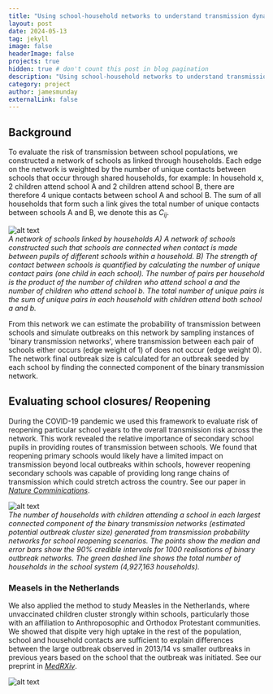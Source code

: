 ```yaml
---
title: "Using school-household networks to understand transmission dynamics"
layout: post
date: 2024-05-13
tag: jekyll
image: false
headerImage: false
projects: true
hidden: true # don't count this post in blog pagination
description: "Using school-household networks to understand transmission dynamics"
category: project
author: jamesmunday
externalLink: false
---
```


## Background
To evaluate the risk of transmission between school populations, we constructed a network of schools as linked through households. Each edge on the network is weighted by the number of unique contacts between schools that occur through shared households, for example: In household x, 2 children attend school A and 2 children attend school B, there are therefore 4 unique contacts between school A and school B. The sum of all households that form such a link gives the total number of unique contacts between schools A and B, we denote this as $C_{ij}$. 

![alt text](../Figures/NetworkSchematic.jpg "Title")
<br>
*A network of schools linked by households A) A network of schools constructed such that schools are connected when contact is made between pupils of different schools within a household. B) The strength of contact between schools is quantified by calculating the number of unique contact pairs (one child in each school). The number of pairs per household is the product of the number of children who attend school a and the number of children who attend school b. The total number of unique pairs is the sum of unique pairs in each household with children attend both school a and b.*

From this network we can estimate the probability of transmission between schools and simulate outbreaks on this network by sampling instances of 'binary transmission networks', where transmission between each pair of schools either occurs (edge weight of 1) of does not occur (edge weight 0). The network final outbreak size is calculated for an outbreak seeded by each school by finding the connected component of the binary transmission network. 

## Evaluating school closures/ Reopening 
During the COVID-19 pandemic we used this framework to evaluate risk of reopening particular school years to the overall transmission risk across the network. This work revealed the relative importance of secondary school pupils in providing routes of transmission between schools. We found that reopening primary schools would likely have a limited impact on transmission beyond local outbreaks within schools, however reopening secondary schools was capable of providing long range chains of transmission which could stretch actross the country. See our paper in [*Nature Comminications*](https://doi.org/10.1038/s41467-021-22213-0).


![alt text](../Figures/SchoolClosure.jpg "Title")
<br>
*The number of households with children attending a school in each largest connected component of the binary transmission networks (estimated potential outbreak cluster size) generated from transmission probability networks for school reopening scenarios. The points show the median and error bars show the 90% credible intervals for 1000 realisations of binary outbreak networks. The green dashed line shows the total number of households in the school system (4,927,163 households).*

### Measels in the Netherlands
We also applied the method to study Measles in the Netherlands, where unvaccinated children cluster strongly within schools, particularly those with an affiliation to Anthroposophic and Orthodox Protestant communities. We showed that dispite very high uptake in the rest of the population, school and household contacts are sufficient to explain differences between the large outbreak observed in 2013/14 vs smaller outbreaks in previous years based on the school that the outbreak was initiated. See our preprint in [*MedRXiv*](https://www.medrxiv.org/content/10.1101/2024.02.20.24302866v1.article-info).


![alt text](../Figures/MeaslesOutbreaks.jpg "Title") 
<br>


